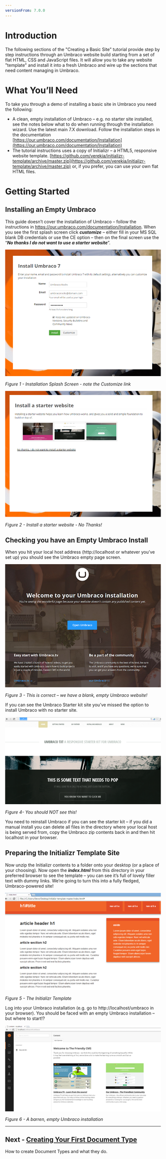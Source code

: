 ```yaml
---
versionFrom: 7.0.0
---
```

# Introduction 

The following sections of the "Creating a Basic Site" tutorial provide step by step instructions through an Umbraco website build starting from a set of flat HTML, CSS and JavaScript files. It will allow you to take any website "template" and install it into a fresh Umbraco and wire up the sections that need content managing in Umbraco.  

# **What You’ll Need**

To take you through a demo of installing a basic site in Umbraco you need the following:

*    A clean, empty installation of Umbraco – e.g. no starter site installed, see the notes below what to do when running through the installation wizard. Use the latest main 7.X download. Follow the installation steps in the documentation [https://our.umbraco.com/documentation/Installation](https://our.umbraco.com/documentation/Installation)  
*    The tutorial instructions uses a copy of Initializr – a HTML5, responsive website template. [https://github.com/verekia/initializr-template/archive/master.zip](https://github.com/verekia/initializr-template/archive/master.zip) or, if you prefer, you can use your own flat HTML files.

# **Getting Started**

## Installing an Empty Umbraco

This guide doesn’t cover the installation of Umbraco – follow the instructions in https://our.umbraco.com/documentation/Installation. When you see the first splash screen click **_customize_** – either fill in your MS SQL blank DB credentials or use the CE option – then on the final screen use the “**_No thanks I do not want to use a starter website_**”. 

 
![Umbraco Installation Splash Screen](images/figure-1-installation-splash-screen.png)


*Figure 1 - Installation Splash Screen - note the Customize link*



![Install a starter website](images/figure-2-no-starter-website.png)


*Figure 2 - Install a starter website - No Thanks!*



## Checking you have an Empty Umbraco Install

When you hit your local host address (http://localhost or whatever you’ve set up) you should see the Umbraco empty page screen. 

 
![This is correct – we have a blank, empty Umbraco website](images/figure-3-empty-umbraco-install.png)


*Figure 3 - This is correct – we have a blank, empty Umbraco website!*

If you can see the Umbraco Starter kit site you’ve missed the option to install Umbraco with no starter site.  

 
![You should NOT see this!](images/figure-4-should-not-see-this.png)


*Figure 4- You should NOT see this!*


You need to reinstall Umbraco if you can see the starter kit – if you did a manual install you can delete all files in the directory where your local host is being served from, copy the Umbraco zip contents back in and then hit localhost in your browser.  


## Preparing the Initializr Template Site 

Now unzip the Initializr contents to a folder onto your desktop (or a place of your choosing).  Now open the **_index.html_** from this directory in your preferred browser to see the template – you can see it’s full of lovely filler text with dummy links. We’re going to turn this into a fully fledged, Umbraco-powered site! 

 
![The Initializr Template](images/figure-5-initializr-template.png)


*Figure 5 - The Initializr Template*


Log into your Umbraco installation (e.g. go to http://localhost/umbraco in your browser).  You should be faced with an empty Umbraco installation – but where to start!?

 
![A barren, empty Umbraco installation](images/figure-6-umbraco-empty.png)


*Figure 6 - A barren, empty Umbraco installation*

---

## Next - [Creating Your First Document Type](../Document-Types/index-v7.md)
How to create Document Types and what they do.

